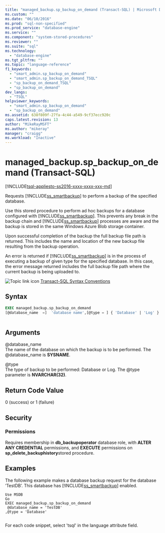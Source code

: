 ```yaml
---
title: "managed_backup.sp_backup_on_demand (Transact-SQL) | Microsoft Docs"
ms.custom: ""
ms.date: "06/10/2016"
ms.prod: "sql-non-specified"
ms.prod_service: "database-engine"
ms.service: ""
ms.component: "system-stored-procedures"
ms.reviewer: ""
ms.suite: "sql"
ms.technology: 
  - "database-engine"
ms.tgt_pltfrm: ""
ms.topic: "language-reference"
f1_keywords: 
  - "smart_admin.sp_backup_on_demand"
  - "smart_admin.sp_backup_on_demand_TSQL"
  - "sp_backup_on_demand_TSQL"
  - "sp_backup_on_demand"
dev_langs: 
  - "TSQL"
helpviewer_keywords: 
  - "smart_admin.sp_backup_on_demand"
  - "sp_backup_on_demand"
ms.assetid: 638f809f-27fa-4c44-a549-9cf37ecc920c
caps.latest.revision: 13
author: "MikeRayMSFT"
ms.author: "mikeray"
manager: "craigg"
ms.workload: "Inactive"
---
```

# managed_backup.sp_backup_on_demand (Transact-SQL)
[!INCLUDE[tsql-appliesto-ss2016-xxxx-xxxx-xxx-md](../../includes/tsql-appliesto-ss2016-xxxx-xxxx-xxx-md.md)]

  Requests [!INCLUDE[ss_smartbackup](../../includes/ss-smartbackup-md.md)] to perform a backup of the specified database.  
  
 Use this stored procedure to perform ad hoc backups for a database configured with [!INCLUDE[ss_smartbackup](../../includes/ss-smartbackup-md.md)]. This prevents any break in the backup chain and [!INCLUDE[ss_smartbackup](../../includes/ss-smartbackup-md.md)] processes are aware and the backup is stored in the same Windows Azure Blob storage container.  
  
 Upon successful completion of the backup the full backup file path is returned. This includes the name and location of the new backup file resulting from the backup operation.  
  
 An error is returned if [!INCLUDE[ss_smartbackup](../../includes/ss-smartbackup-md.md)] is in the process of executing a backup of given type for the specified database. In this case, the error message returned includes the full backup file path where the current backup is being uploaded to.  
   
 ![Topic link icon](../../database-engine/configure-windows/media/topic-link.gif "Topic link icon") [Transact-SQL Syntax Conventions](../../t-sql/language-elements/transact-sql-syntax-conventions-transact-sql.md)  
  
## Syntax  
  
```sql  
EXEC managed_backup.sp_backup_on_demand   
[@database_name  =]  'database name',[@type = ] { 'Database' | 'Log' }  
  
```  
  
##  <a name="Arguments"></a> Arguments  
 @database_name  
 The name of the database on which the backup is to be performed. The @database_name is **SYSNAME**.  
  
 @type  
 The type of backup to be performed:  Database or Log. The @type parameter is **NVARCHAR(32)**.  
  
## Return Code Value  
 0 (success) or 1 (failure)  
  
## Security  
  
### Permissions  
 Requires membership in **db_backupoperator** database role, with **ALTER ANY CREDENTIAL** permissions, and **EXECUTE** permissions on **sp_delete_backuphistory**stored procedure.  
  
## Examples  
 The following example makes a database backup request for the database ‘TestDB’. This database has [!INCLUDE[ss_smartbackup](../../includes/ss-smartbackup-md.md)] enabled.  
  
```  
Use MSDB  
Go  
EXEC managed_backup.sp_backup_on_demand  
 @database_name = 'TestDB'  
,@type = 'Database'  
  
```  
  
 For each code snippet, select 'tsql' in the language attribute field.  
  
  
